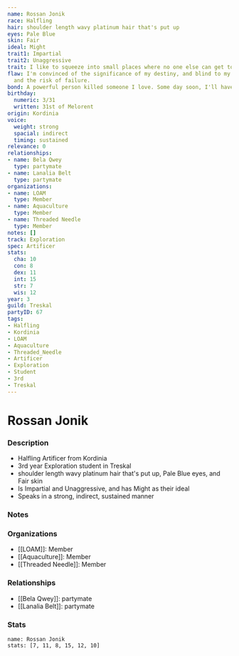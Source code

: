 ```yaml
---
name: Rossan Jonik
race: Halfling
hair: shoulder length wavy platinum hair that's put up
eyes: Pale Blue
skin: Fair
ideal: Might
trait1: Impartial
trait2: Unaggressive
trait: I like to squeeze into small places where no one else can get to me.
flaw: I'm convinced of the significance of my destiny, and blind to my shortcomings
  and the risk of failure.
bond: A powerful person killed someone I love. Some day soon, I'll have my revenge.
birthday:
  numeric: 3/31
  written: 31st of Melorent
origin: Kordinia
voice:
  weight: strong
  spacial: indirect
  timing: sustained
relevance: 0
relationships:
- name: Bela Qwey
  type: partymate
- name: Lanalia Belt
  type: partymate
organizations:
- name: LOAM
  type: Member
- name: Aquaculture
  type: Member
- name: Threaded Needle
  type: Member
notes: []
track: Exploration
spec: Artificer
stats:
  cha: 10
  con: 8
  dex: 11
  int: 15
  str: 7
  wis: 12
year: 3
guild: Treskal
partyID: 67
tags:
- Halfling
- Kordinia
- LOAM
- Aquaculture
- Threaded_Needle
- Artificer
- Exploration
- Student
- 3rd
- Treskal
---
```

# Rossan Jonik
### Description
- Halfling Artificer from Kordinia
- 3rd year Exploration student in Treskal
- shoulder length wavy platinum hair that's put up, Pale Blue eyes, and Fair skin
- Is Impartial and Unaggressive, and has Might as their ideal
- Speaks in a strong, indirect, sustained manner

### Notes

### Organizations
- [[LOAM]]: Member
- [[Aquaculture]]: Member
- [[Threaded Needle]]: Member

### Relationships
- [[Bela Qwey]]: partymate
- [[Lanalia Belt]]: partymate

### Stats
```statblock
name: Rossan Jonik
stats: [7, 11, 8, 15, 12, 10]
```